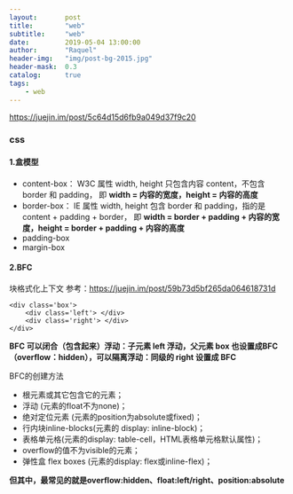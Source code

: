 ```yaml
---
layout:       post
title:        "web"
subtitle:     "web"
date:         2019-05-04 13:00:00
author:       "Raquel"
header-img:   "img/post-bg-2015.jpg"
header-mask:  0.3
catalog:      true
tags:
    - web
---
```

https://juejin.im/post/5c64d15d6fb9a049d37f9c20
### css
#### 1.盒模型
 - content-box：
 W3C 属性 width, height 只包含内容 content，不包含 border 和 padding， 即
 **width = 内容的宽度，height = 内容的高度**
 - border-box：
 IE 属性 width, height 包含 border 和 padding，指的是 content + padding + border， 即
 **width = border + padding + 内容的宽度，height = border + padding + 内容的高度**
 - padding-box
 - margin-box

#### 2.BFC
块格式化上下文
参考：https://juejin.im/post/59b73d5bf265da064618731d
```
<div class='box'>
    <div class='left'> </div>
    <div class='right'> </div>
</div>
```
**BFC 可以闭合（包含起来）浮动：子元素 left 浮动，父元素 box 也设置成BFC（overflow：hidden），可以隔离浮动：同级的 right 设置成 BFC**

BFC的创建方法
 - 根元素或其它包含它的元素；
 - 浮动 (元素的float不为none)；
 - 绝对定位元素 (元素的position为absolute或fixed)；
 - 行内块inline-blocks(元素的 display: inline-block)；
 - 表格单元格(元素的display: table-cell，HTML表格单元格默认属性)；
 - overflow的值不为visible的元素；
 - 弹性盒 flex boxes (元素的display: flex或inline-flex)；

**但其中，最常见的就是overflow:hidden、float:left/right、position:absolute**
